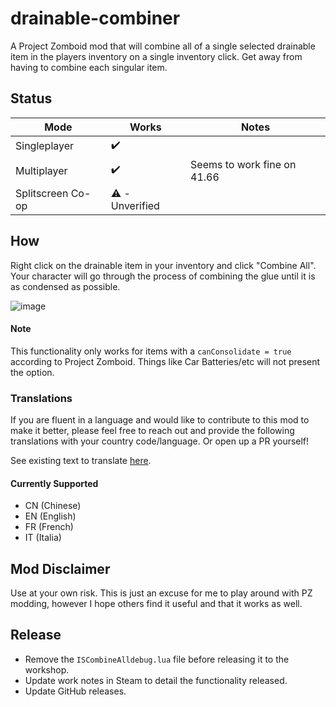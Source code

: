 # drainable-combiner
A Project Zomboid mod that will combine all of a single selected drainable item in the players inventory on a single inventory click. Get away from having to combine each singular item.

## Status
| Mode | Works | Notes |
| ----- | ----- | ----- | 
| Singleplayer | ✔️ | |
| Multiplayer | ✔️ | Seems to work fine on 41.66 |
| Splitscreen Co-op | ⚠️ - Unverified | |


## How
Right click on the drainable item in your inventory and click "Combine All". Your character will go through the process of combining the glue until it is as condensed as possible.

![image](https://user-images.githubusercontent.com/15162189/155799635-44a6f4cb-7091-4d68-9248-7c923c96602d.png)

#### Note
This functionality only works for items with a `canConsolidate = true` according to Project Zomboid. Things like Car Batteries/etc will not present the option.

### Translations
If you are fluent in a language and would like to contribute to this mod to make it better, please feel free to reach out and provide the following translations with your country code/language. Or open up a PR yourself! 

See existing text to translate [here](https://github.com/vanwinlaw/drainable-combiner/blob/master/Contents/mods/Drainable%20Combiner/media/lua/shared/Translate/EN/UI_EN.txt). 

#### Currently Supported
- CN (Chinese)
- EN (English)
- FR (French)
- IT (Italia)


## Mod Disclaimer
Use at your own risk. This is just an excuse for me to play around with PZ modding, however I hope others find it useful and that it works as well.

## Release
- Remove the `ISCombineAlldebug.lua` file before releasing it to the workshop.
- Update work notes in Steam to detail the functionality released.
- Update GitHub releases.